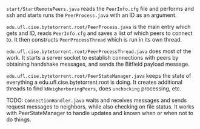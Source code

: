 `start/StartRemotePeers.java` reads the `PeerInfo.cfg` file and performs and ssh and starts runs the `PeerProcess.java` with an ID as an argument.

`edu.ufl.cise.bytetorrent.root/PeerProcess.java` is the main entry which gets and ID, reads `PeerInfo.cfg` and saves a list of which peers to connect to. It then constructs `PeerProcessThread` which is run in its own thread.

`edu.ufl.cise.bytetorrent.root/PeerProcessThread.java` does most of the work. It starts a server socket to establish connections with peers by obtaining handshake messages, and sends the Bitfield payload message.

`edu.ufl.cise.bytetorrent.root/PeerStateManager.java` keeps the state of everything a edu.ufl.cise.bytetorrent.root is doing. It creates additional threads to find `kNeigherboringPeers`, does `unchocking` processing, etc. 

TODO: `ConnectionHandler.java` waits and receives messages and sends request messages to neighbors, while also checking on file status. It works with PeerStateManager to handle updates and known when or when not to do things.
